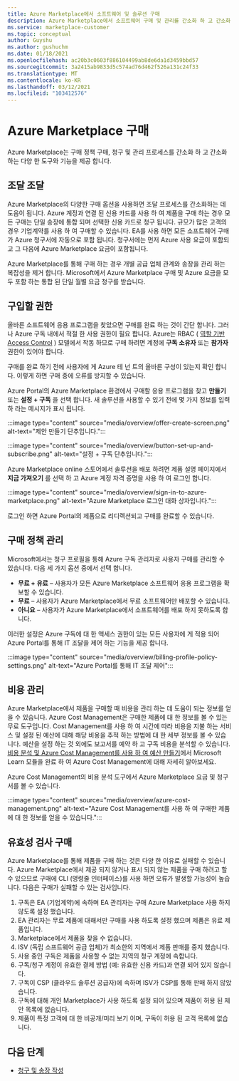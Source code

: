 ```yaml
---
title: Azure Marketplace에서 소프트웨어 및 솔루션 구매
description: Azure Marketplace에서 소프트웨어 구매 및 관리를 간소화 하 고 간소화 하는 도구에 대해 알아봅니다.
ms.service: marketplace-customer
ms.topic: conceptual
author: Guyshu
ms.author: gushuchm
ms.date: 01/18/2021
ms.openlocfilehash: ac20b3c0603f886104499ab8de6da1d3459bbd57
ms.sourcegitcommit: 3a2415ab9833d5c574ad76d462f526a131c24f33
ms.translationtype: MT
ms.contentlocale: ko-KR
ms.lasthandoff: 03/12/2021
ms.locfileid: "103412576"
---
```

# <a name="azure-marketplace-purchasing"></a>Azure Marketplace 구매

Azure Marketplace는 구매 정책 구매, 청구 및 관리 프로세스를 간소화 하 고 간소화 하는 다양 한 도구와 기능을 제공 합니다.

## <a name="simplified-procurement"></a>조달 조달

Azure Marketplace의 다양한 구매 옵션을 사용하면 조달 프로세스를 간소화하는 데 도움이 됩니다. Azure 계정과 연결 된 신용 카드를 사용 하 여 제품을 구매 하는 경우 모든 구매는 단일 송장에 통합 되며 선택한 신용 카드로 청구 됩니다. 규모가 많은 고객의 경우 기업계약를 사용 하 여 구매할 수 있습니다. EA를 사용 하면 모든 소프트웨어 구매가 Azure 청구서에 자동으로 포함 됩니다. 청구서에는 먼저 Azure 사용 요금이 포함되고 그 다음에 Azure Marketplace 요금이 포함됩니다.

Azure Marketplace를 통해 구매 하는 경우 개별 공급 업체 관계와 송장을 관리 하는 복잡성을 제거 합니다. Microsoft에서 Azure Marketplace 구매 및 Azure 요금을 모두 포함 하는 통합 된 단일 월별 요금 청구를 받습니다.

## <a name="permission-to-purchase"></a>구입할 권한

올바른 소프트웨어 응용 프로그램을 찾았으면 구매를 완료 하는 것이 간단 합니다. 그러나 Azure 구독 내에서 적절 한 사용 권한이 필요 합니다. Azure는 RBAC ( [역할 기반 Access Control](/azure/role-based-access-control/overview) ) 모델에서 작동 하므로 구매 하려면 계정에 **구독 소유자** 또는 **참가자** 권한이 있어야 합니다.

구매를 완료 하기 전에 사용자에 게 Azure 테 넌 트의 올바른 구성이 있는지 확인 합니다. 이렇게 하면 구매 중에 오류를 방지할 수 있습니다.

Azure Portal의 Azure Marketplace 환경에서 구매할 응용 프로그램을 찾고 **만들기** 또는 **설정 + 구독** 을 선택 합니다. 새 솔루션을 사용할 수 있기 전에 몇 가지 정보를 입력 하 라는 메시지가 표시 됩니다.

:::image type="content" source="media/overview/offer-create-screen.png" alt-text="제안 만들기 단추입니다.":::

:::image type="content" source="media/overview/button-set-up-and-subscribe.png" alt-text="설정 + 구독 단추입니다.":::

Azure Marketplace online 스토어에서 솔루션을 배포 하려면 제품 설명 페이지에서 **지금 가져오기** 를 선택 하 고 Azure 계정 자격 증명을 사용 하 여 로그인 합니다.

:::image type="content" source="media/overview/sign-in-to-azure-marketplace.png" alt-text="Azure Marketplace 로그인 대화 상자입니다.":::

로그인 하면 Azure Portal의 제품으로 리디렉션되고 구매를 완료할 수 있습니다.

## <a name="purchase-policy-management"></a>구매 정책 관리

Microsoft에서는 청구 프로필을 통해 Azure 구독 관리자로 사용자 구매를 관리할 수 있습니다. 다음 세 가지 옵션 중에서 선택 합니다.

- **무료 + 유료** – 사용자가 모든 Azure Marketplace 소프트웨어 응용 프로그램을 확보할 수 있습니다.
- **무료** – 사용자가 Azure Marketplace에서 무료 소프트웨어만 배포할 수 있습니다.
- **아니요** – 사용자가 Azure Marketplace에서 소프트웨어를 배포 하지 못하도록 합니다.

이러한 설정은 Azure 구독에 대 한 액세스 권한이 있는 모든 사용자에 게 적용 되어 Azure Portal를 통해 IT 조달을 제어 하는 기능을 제공 합니다.

:::image type="content" source="media/overview/billing-profile-policy-settings.png" alt-text="Azure Portal를 통해 IT 조달 제어":::

## <a name="cost-management"></a>비용 관리

Azure Marketplace에서 제품을 구매할 때 비용을 관리 하는 데 도움이 되는 정보를 얻을 수 있습니다. Azure Cost Management은 구매한 제품에 대 한 정보를 볼 수 있는 무료 도구입니다. Cost Management를 사용 하 여 시간에 따라 비용을 지불 하는 서비스 및 설정 된 예산에 대해 해당 비용을 추적 하는 방법에 대 한 세부 정보를 볼 수 있습니다. 예산을 설정 하는 것 외에도 보고서를 예약 하 고 구독 비용을 분석할 수 있습니다. [비용 분석 및 Azure Cost Management를 사용 하 여 예산 만들기](/learn/modules/analyze-costs-create-budgets-azure-cost-management/)에서 Microsoft Learn 모듈을 완료 하 여 Azure Cost Management에 대해 자세히 알아보세요.

Azure Cost Management의 비용 분석 도구에서 Azure Marketplace 요금 및 청구서를 볼 수 있습니다.

:::image type="content" source="media/overview/azure-cost-management.png" alt-text="Azure Cost Management를 사용 하 여 구매한 제품에 대 한 정보를 얻을 수 있습니다.":::

## <a name="purchase-validation-checks"></a>유효성 검사 구매

Azure Marketplace를 통해 제품을 구매 하는 것은 다양 한 이유로 실패할 수 있습니다. Azure Marketplace에서 제공 되지 않거나 표시 되지 않는 제품을 구매 하려고 할 수 있으므로 구매에 CLI (명령줄 인터페이스)를 사용 하면 오류가 발생할 가능성이 높습니다. 다음은 구매가 실패할 수 있는 검사입니다.

1. 구독은 EA (기업계약)에 속하며 EA 관리자는 구매 Azure Marketplace 사용 하지 않도록 설정 했습니다.
1. EA 관리자는 무료 제품에 대해서만 구매를 사용 하도록 설정 했으며 제품은 유료 제품입니다.
1. Marketplace에서 제품을 찾을 수 없습니다.
1. ISV (독립 소프트웨어 공급 업체)가 최소한의 지역에서 제품 판매를 중지 했습니다.
1. 사용 중인 구독은 제품을 사용할 수 없는 지역의 청구 계정에 속합니다.
1. 구독/청구 계정이 유효한 결제 방법 (예: 유효한 신용 카드)과 연결 되어 있지 않습니다.
1. 구독이 CSP (클라우드 솔루션 공급자)에 속하며 ISV가 CSP를 통해 판매 하지 않았습니다.
1. 구독에 대해 개인 Marketplace가 사용 하도록 설정 되어 있으며 제품이 허용 된 제안 목록에 없습니다.
1. 제품이 특정 고객에 대 한 비공개/미리 보기 이며, 구독이 허용 된 고객 목록에 없습니다.

## <a name="next-steps"></a>다음 단계

- [청구 및 송장 작성](billing-invoicing.md)